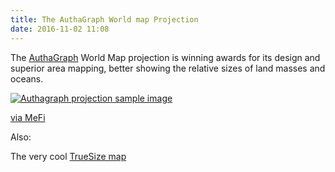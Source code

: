 ```yaml
---
title: The AuthaGraph World map Projection
date: 2016-11-02 11:08
---
```


The [AuthaGraph](http://www.authagraph.com/top/?lang=en) World Map projection is winning awards for its design and superior area mapping, better showing the relative sizes of land masses and oceans.

[![Authagraph projection sample image](http://i.imgur.com/TnXurC7.png)](http://www.authagraph.com/top/?lang=en)

[via MeFi](http://www.metafilter.com/163209/Dang-Antarctica-Is-Tiny)

Also:

The very cool [TrueSize map](http://thetruesize.com/)